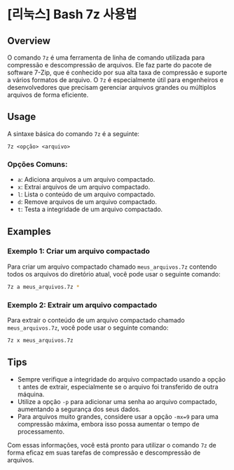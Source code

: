 # [리눅스] Bash 7z 사용법

## Overview
O comando `7z` é uma ferramenta de linha de comando utilizada para compressão e descompressão de arquivos. Ele faz parte do pacote de software 7-Zip, que é conhecido por sua alta taxa de compressão e suporte a vários formatos de arquivo. O `7z` é especialmente útil para engenheiros e desenvolvedores que precisam gerenciar arquivos grandes ou múltiplos arquivos de forma eficiente.

## Usage
A sintaxe básica do comando `7z` é a seguinte:

```
7z <opção> <arquivo>
```

### Opções Comuns:
- `a`: Adiciona arquivos a um arquivo compactado.
- `x`: Extrai arquivos de um arquivo compactado.
- `l`: Lista o conteúdo de um arquivo compactado.
- `d`: Remove arquivos de um arquivo compactado.
- `t`: Testa a integridade de um arquivo compactado.

## Examples

### Exemplo 1: Criar um arquivo compactado
Para criar um arquivo compactado chamado `meus_arquivos.7z` contendo todos os arquivos do diretório atual, você pode usar o seguinte comando:

```bash
7z a meus_arquivos.7z *
```

### Exemplo 2: Extrair um arquivo compactado
Para extrair o conteúdo de um arquivo compactado chamado `meus_arquivos.7z`, você pode usar o seguinte comando:

```bash
7z x meus_arquivos.7z
```

## Tips
- Sempre verifique a integridade do arquivo compactado usando a opção `t` antes de extrair, especialmente se o arquivo foi transferido de outra máquina.
- Utilize a opção `-p` para adicionar uma senha ao arquivo compactado, aumentando a segurança dos seus dados.
- Para arquivos muito grandes, considere usar a opção `-mx=9` para uma compressão máxima, embora isso possa aumentar o tempo de processamento.

Com essas informações, você está pronto para utilizar o comando `7z` de forma eficaz em suas tarefas de compressão e descompressão de arquivos.